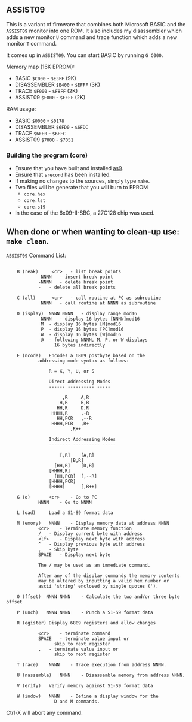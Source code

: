 ## ASSIST09 

This is a variant of firmware that combines both Microsoft BASIC and the `ASSIST09` monitor into one ROM. It also includes my disassembler which adds a new monitor `U` command and trace function which adds a new monitor `T` command.

It comes up in `ASSIST09`. You can start BASIC by running `G C000`.

Memory map (16K EPROM):

* BASIC         `$C000` - `$E3FF` (9K)
* DISASSEMBLER  `$E400` - `$EFFF` (3K)
* TRACE         `$F000` - `$F8FF` (2K)
* ASSIST09      `$F800` - `$FFFF` (2K)

RAM usage:

* BASIC         `$0000` - `$0178`
* DISASSEMBLER  `$6FD0` - `$6FDC`
* TRACE         `$6FE0` - `$6FFC`
* ASSIST09      `$7000` - `$7051`

### Building the program (core)

* Ensure that you have built and installed [as9](../assembler/README.md).
* Ensure that `srecord` has been installed.
* If making no changes to the sources, simply type `make`.
* Two files will be generate that you will burn to EPROM
	- `core.hex`
	- `core.lst`
	- `core.s19`
* In the case of the 6x09-II-SBC, a 27C128 chip was used.

When done or when wanting to clean-up use: `make clean`.
------------------------------------------------------------------------

`ASSIST09` Command List:
```

	B (reak)	 <cr>	- list break points
			 NNNN	- insert break point
			-NNNN	- delete break point
			-	- delete all break points

	C (all)		 <cr>	- call routine at PC as subroutine
			 NNNN	- call routine at NNNN as subroutine

	D (isplay)  NNNN NNNN	- display range mod16
			 NNNN	- display 16 bytes [NNNN]mod16
			 M	- display 16 bytes [M]mod16
			 P	- display 16 bytes [PC]mod16
			 W	- display 16 bytes [W]mod16
			 @	- following NNNN, M, P, or W displays
				  16 bytes indirectly

	E (ncode)	Encodes a 6809 postbyte based on the
			addressing mode syntax as follows:

				R = X, Y, U, or S

				Direct Addressing Modes
				------ ---------- -----

				     ,R		A,R
				    H,R		B,R
				   HH,R		D,R
				 HHHH,R		,-R
				   HH,PCR	,--R
				 HHHH,PCR	,R+
						,R++

				Indirect Addressing Modes
				-------- ---------- -----

				    [,R]	[A,R]
						[B,R]
				  [HH,R]	[D,R]
				[HHHH,R]
				  [HH,PCR]	[,--R]
				[HHHH,PCR]
				[HHHH]		[,R++]

	G (o)		<cr>	- Go to PC
			NNNN	- Go to NNNN

	L (oad)		Load a S1-S9 format data

	M (emory)	NNNN	- Display memory data at address NNNN
			<cr>	- Terminate memory function
			/	- Display current byte with address
			<lf>	- Display next byte with address
			^	- Display previous byte with address
			,	- Skip byte
			SPACE	- Display next byte

			The / may be used as an immediate command.

			After any of the display commands the memory contents
			may be altered by inputting a valid hex number or
			ascii 'string' enclosed by single quotes (').

	O (ffset)  NNNN NNNN	- Calculate the two and/or three byte offset

	P (unch)   NNNN NNNN	- Punch a S1-S9 format data

	R (egister)	Display 6809 registers and allow changes

			<cr>	- terminate command
			SPACE	- terminate value input or
				  skip to next register
			,	- terminate value input or
				  skip to next register

	T (race)	NNNN	- Trace execution from address NNNN.

	U (nassemble)	NNNN	- Disassemble memory from address NNNN.

	V (erify)	Verify memory against S1-S9 format data

	W (indow)	NNNN	- Define a display window for the
				  D and M commands.
```

Ctrl-X will abort any command.
